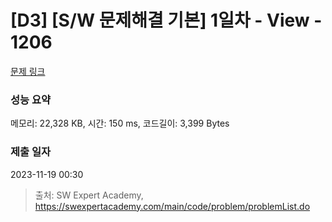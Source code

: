 # [D3] [S/W 문제해결 기본] 1일차 - View - 1206 

[문제 링크](https://swexpertacademy.com/main/code/problem/problemDetail.do?contestProbId=AV134DPqAA8CFAYh) 

### 성능 요약

메모리: 22,328 KB, 시간: 150 ms, 코드길이: 3,399 Bytes

### 제출 일자

2023-11-19 00:30



> 출처: SW Expert Academy, https://swexpertacademy.com/main/code/problem/problemList.do